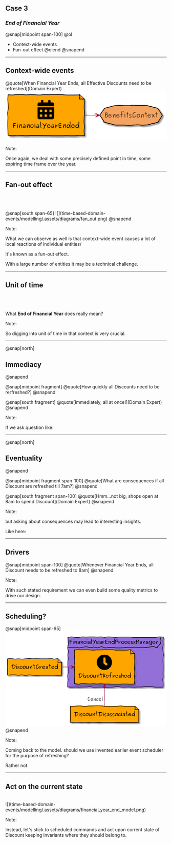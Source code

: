 ## Case 3
### _End of Financial Year_
@snap[midpoint span-100]
@ol
- Context-wide events
- Fun-out effect
@olend
@snapend
  
---
## Context-wide events

@quote[When Financial Year Ends, all Effective Discounts need to be refreshed](Domain Expert)
![](time-based-domain-events/modelling/.assets/diagrams/context_wide.png)

Note:

Once again, we deal with some precisely defined point in time, some expiring time frame over the year.

---
## Fan-out effect
<br/>
<br/>
<br/>
@snap[south span-65]
![](time-based-domain-events/modelling/.assets/diagrams/fan_out.png)
@snapend

Note:

What we can observe as well is that context-wide event causes a lot of local reactions of individual entities/

It's known as a fun-out effect.

With a large number of entities it may be a technical challenge.

---
## Unit of time
<br/>
<br/>
<br/>
What <b>End of Financial Year</b> does really mean?

Note:

So digging into unit of time in that context is very crucial.

---
@snap[north]
## Immediacy
@snapend

@snap[midpoint fragment]
@quote[How quickly all Discounts need to be rerfreshed?]
@snapend

@snap[south fragment]
@quote[Immediately, all at once!](Domain Expert)
@snapend
<br/>

Note:

If we ask question like:

---
@snap[north]
## Eventuality
@snapend

@snap[midpoint fragment span-100]
@quote[What are consequences if all Discount are refreshed till 7am?]
@snapend

@snap[south fragment span-100]
@quote[Hmm...not big, shops open at 8am to spend Discount](Domain Expert)
@snapend

Note:

but asking about consequences may lead to interesting insights.

Like here:

---
## Drivers

@snap[midpoint span-100]
@quote[Whenever Financial Year Ends, all Discount needs to be refreshed to 8am]
@snapend

Note:

With such stated requirement we can even build some quality metrics to drive our design.

---
## Scheduling?

@snap[midpoint span-65]
![](time-based-domain-events/modelling/.assets/diagrams/schedulling.png)
@snapend

Note:

Coming back to the model. should we use invented earlier event scheduler for the purpose of refreshing?

Rather not.

---
## Act on the current state
<br/>
![](time-based-domain-events/modelling/.assets/diagrams/financial_year_end_model.png)

Note:

Instead, let's stick to scheduled commands and act upon current state of Discount keeping invariants where they should belong to.